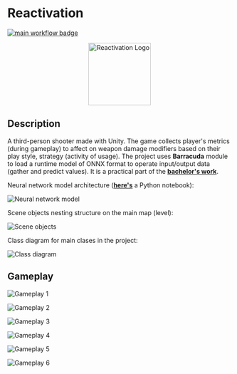 # Reactivation

[![main workflow badge](https://github.com/andrew1407/Reactivation/actions/workflows/main.yml/badge.svg)](https://github.com/andrew1407/Reactivation/actions)

<p align="center">
  <a href="https://github.com/andrew1407/Reactivation/releases">
    <img src="./Assets/Images/Icons/icon.png" width="140" alt="Reactivation Logo" />
  </a>
</p>

## Description

A third-person shooter made with Unity. The game collects player's metrics (during gameplay) to affect on weapon damage modifiers based on their play style, strategy (activity of usage). The project uses **Barracuda** module to load a runtime model of ONNX format to operate input/output data (gather and predict values). It is a practical part of the **[bachelor's work](https://ela.kpi.ua/items/f57022f0-be84-4b3d-aa0e-f38f550e1ee1)**.

Neural network model architecture (**[here's](/NeuralNetwork/damage_modifiers.ipynb)** a Python notebook):

![Neural network model](./Doc/Resources/Diagrams/neural-model.png)

Scene objects nesting structure on the main map (level):

![Scene objects](./Doc/Resources/Diagrams/game-objects.png)

Class diagram for main clases in the project:

![Class diagram](./Doc/Resources/Diagrams/class-diagram.png)

## Gameplay

![Gameplay 1](./Doc/Resources/Gameplay/gameplay-1.png)

![Gameplay 2](./Doc/Resources/Gameplay/gameplay-2.png)

![Gameplay 3](./Doc/Resources/Gameplay/gameplay-3.png)

![Gameplay 4](./Doc/Resources/Gameplay/gameplay-4.png)

![Gameplay 5](./Doc/Resources/Gameplay/gameplay-5.png)

![Gameplay 6](./Doc/Resources/Gameplay/gameplay-6.png)

